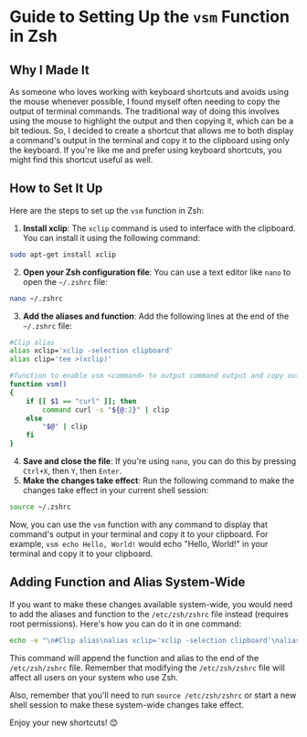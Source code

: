 # Guide to Setting Up the `vsm` Function in Zsh

## Why I Made It

As someone who loves working with keyboard shortcuts and avoids using the mouse whenever possible, I found myself often needing to copy the output of terminal commands. The traditional way of doing this involves using the mouse to highlight the output and then copying it, which can be a bit tedious. So, I decided to create a shortcut that allows me to both display a command's output in the terminal and copy it to the clipboard using only the keyboard. If you're like me and prefer using keyboard shortcuts, you might find this shortcut useful as well.

## How to Set It Up

Here are the steps to set up the `vsm` function in Zsh:

1. **Install xclip**: The `xclip` command is used to interface with the clipboard. You can install it using the following command:
```bash
sudo apt-get install xclip
```
2. **Open your Zsh configuration file**: You can use a text editor like `nano` to open the `~/.zshrc` file:
```bash
nano ~/.zshrc
```
3. **Add the aliases and function**: Add the following lines at the end of the `~/.zshrc` file:
```bash
#Clip alias
alias xclip='xclip -selection clipboard'
alias clip='tee >(xclip)'

#function to enable vsm <command> to output command output and copy output to clipboard
function vsm()
{
    if [[ $1 == "curl" ]]; then
        command curl -s "${@:2}" | clip
    else
        "$@" | clip
    fi
}
```
4. **Save and close the file**: If you're using `nano`, you can do this by pressing `Ctrl+X`, then `Y`, then `Enter`.
5. **Make the changes take effect**: Run the following command to make the changes take effect in your current shell session:
```bash
source ~/.zshrc
```

Now, you can use the `vsm` function with any command to display that command's output in your terminal and copy it to your clipboard. For example, `vsm echo Hello, World!` would echo "Hello, World!" in your terminal and copy it to your clipboard.

## Adding Function and Alias System-Wide

If you want to make these changes available system-wide, you would need to add the aliases and function to the `/etc/zsh/zshrc` file instead (requires root permissions). Here's how you can do it in one command:

```bash
echo -e "\n#Clip alias\nalias xclip='xclip -selection clipboard'\nalias clip='tee >(xclip)'\n\n#function to enable vsm <command> to output command output and copy output to clipboard\nfunction vsm()\n{\n    if [[ \$1 == \"curl\" ]]; then\n        command curl -s \"\${@:2}\" | clip\n    else\n        \"\$@\" | clip\n    fi\n}" | sudo tee -a /etc/zsh/zshrc
```

This command will append the function and alias to the end of the `/etc/zsh/zshrc` file. Remember that modifying the `/etc/zsh/zshrc` file will affect all users on your system who use Zsh.

Also, remember that you'll need to run `source /etc/zsh/zshrc` or start a new shell session to make these system-wide changes take effect.

Enjoy your new shortcuts! 😊
